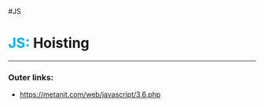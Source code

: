 #JS
# <font color="#00b0f0">JS:</font> Hoisting
---
### Outer links:
- https://metanit.com/web/javascript/3.6.php